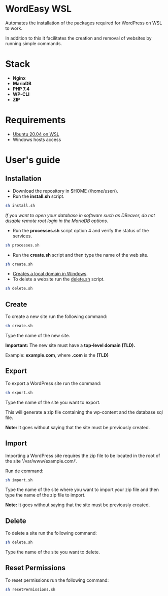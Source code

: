 # WordEasy WSL

Automates the installation of the packages required for WordPress on WSL to work.

In addition to this it facilitates the creation and removal of websites by running simple commands.

# Stack

- **Nginx**
- **MariaDB**
- **PHP 7.4**
- **WP-CLI**
- **ZIP**

# Requirements

- [Ubuntu 20.04 on WSL](https://ubuntu.com/wsl)
- Windows hosts access

# User's guide

## Installation

- Download the repository in $HOME (/home/user/).
- Run the **install.sh** script.

```bash
sh install.sh
```

*If you want to open your database in software such as DBeaver, do not disable remote root login in the MariaDB options.*

- Run the **processes.sh** script option 4 and verify the status of the services.

```bash
sh processes.sh
```

- Run the **create.sh** script and then type the name of the web site.

```bash
sh create.sh
```

- [Creates a local domain in Windows](https://flikimax.com/crea-un-dominio-local-para-tu-aplicacion-windows).
- To delete a website run the [delete.sh](http://delete.sh/) script.

```bash
sh delete.sh
```

## Create

To create a new site run the following command:

```bash
sh create.sh
```

Type the name of the new site.

**Important:** The new site must have a **top-level domain (TLD).**

Example: **example.com**, where **.com** is the **(TLD)**

## Export

To export  a WordPress site run the command:

```bash
sh export.sh
```

Type the name of the site you want to export.

This will generate a zip file containing the wp-content and the database sql file.

**Note:** It goes without saying that the site must be previously created.

## Import

Importing a WordPress site requires the zip file to be located in the root of the site '/var/www/example.com/'.

Run de command:

```bash
sh import.sh
```

Type the name of the site where you want to import your zip file and then type the name of the zip file to import.

**Note:** It goes without saying that the site must be previously created.

## Delete

To delete a site run the following command: 

```bash
sh delete.sh
```

Type the name of the site you want to delete.

## Reset Permissions

To reset permissions run the following command:

```bash
sh resetPermissions.sh
```
